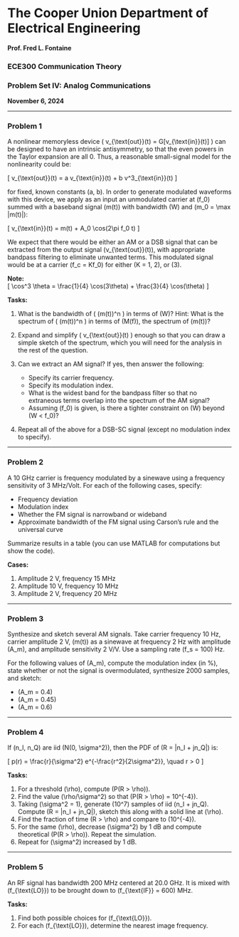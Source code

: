 # The Cooper Union Department of Electrical Engineering  
**Prof. Fred L. Fontaine**  

### ECE300 Communication Theory  
### Problem Set IV: Analog Communications  

**November 6, 2024**

---

### Problem 1
A nonlinear memoryless device \( v_{\text{out}}(t) = G[v_{\text{in}}(t)] \) can be designed to have an intrinsic antisymmetry, so that the even powers in the Taylor expansion are all 0. Thus, a reasonable small-signal model for the nonlinearity could be:

\[
v_{\text{out}}(t) = a v_{\text{in}}(t) + b v^3_{\text{in}}(t)
\]

for fixed, known constants \(a, b\). In order to generate modulated waveforms with this device, we apply as an input an unmodulated carrier at \(f_0\) summed with a baseband signal \(m(t)\) with bandwidth \(W\) and \(m_0 = \max |m(t)|\):

\[
v_{\text{in}}(t) = m(t) + A_0 \cos(2\pi f_0 t)
\]

We expect that there would be either an AM or a DSB signal that can be extracted from the output signal \(v_{\text{out}}(t)\), with appropriate bandpass filtering to eliminate unwanted terms. This modulated signal would be at a carrier \(f_c = Kf_0\) for either \(K = 1, 2\), or \(3\).

**Note:**  
\[
\cos^3 \theta = \frac{1}{4} \cos(3\theta) + \frac{3}{4} \cos(\theta)
\]

**Tasks:**

1. What is the bandwidth of \( (m(t))^n \) in terms of \(W\)? Hint: What is the spectrum of \( (m(t))^n \) in terms of \(M(f)\), the spectrum of \(m(t)\)?  
2. Expand and simplify \( v_{\text{out}}(t) \) enough so that you can draw a simple sketch of the spectrum, which you will need for the analysis in the rest of the question.  
3. Can we extract an AM signal? If yes, then answer the following:  
   - Specify its carrier frequency.  
   - Specify its modulation index.  
   - What is the widest band for the bandpass filter so that no extraneous terms overlap into the spectrum of the AM signal?  
   - Assuming \(f_0\) is given, is there a tighter constraint on \(W\) beyond \(W < f_0\)?  

4. Repeat all of the above for a DSB-SC signal (except no modulation index to specify).

---

### Problem 2
A 10 GHz carrier is frequency modulated by a sinewave using a frequency sensitivity of 3 MHz/Volt. For each of the following cases, specify:

- Frequency deviation  
- Modulation index  
- Whether the FM signal is narrowband or wideband  
- Approximate bandwidth of the FM signal using Carson’s rule and the universal curve  

Summarize results in a table (you can use MATLAB for computations but show the code).

**Cases:**
1. Amplitude 2 V, frequency 15 MHz  
2. Amplitude 10 V, frequency 10 MHz  
3. Amplitude 2 V, frequency 20 MHz  

---

### Problem 3
Synthesize and sketch several AM signals. Take carrier frequency 10 Hz, carrier amplitude 2 V, \(m(t)\) as a sinewave at frequency 2 Hz with amplitude \(A_m\), and amplitude sensitivity 2 V/V. Use a sampling rate \(f_s = 100\) Hz.  

For the following values of \(A_m\), compute the modulation index (in %), state whether or not the signal is overmodulated, synthesize 2000 samples, and sketch:  
- \(A_m = 0.4\)  
- \(A_m = 0.45\)  
- \(A_m = 0.6\)  

---

### Problem 4
If \(n_I, n_Q\) are iid \(N(0, \sigma^2)\), then the PDF of \(R = |n_I + jn_Q|\) is:

\[
p(r) = \frac{r}{\sigma^2} e^{-\frac{r^2}{2\sigma^2}}, \quad r > 0
\]

**Tasks:**
1. For a threshold \(\rho\), compute \(P(R > \rho)\).  
2. Find the value \(\rho/\sigma^2\) so that \(P(R > \rho) = 10^{-4}\).  
3. Taking \(\sigma^2 = 1\), generate \(10^7\) samples of iid \(n_I + jn_Q\). Compute \(R = |n_I + jn_Q|\), sketch this along with a solid line at \(\rho\).  
4. Find the fraction of time \(R > \rho\) and compare to \(10^{-4}\).  
5. For the same \(\rho\), decrease \(\sigma^2\) by 1 dB and compute theoretical \(P(R > \rho)\). Repeat the simulation.  
6. Repeat for \(\sigma^2\) increased by 1 dB.

---

### Problem 5
An RF signal has bandwidth 200 MHz centered at 20.0 GHz. It is mixed with \(f_{\text{LO}}\) to be brought down to \(f_{\text{IF}} = 600\) MHz.

**Tasks:**
1. Find both possible choices for \(f_{\text{LO}}\).  
2. For each \(f_{\text{LO}}\), determine the nearest image frequency.  
